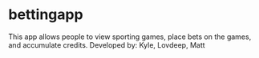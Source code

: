 # bettingapp
This app allows people to view sporting games, place bets on the games, and accumulate credits.
Developed by: Kyle, Lovdeep, Matt
